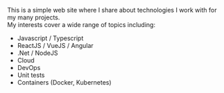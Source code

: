 This is a simple web site where I share about technologies I work with for my many projects.
\
My interests cover a wide range of topics including:
- Javascript / Typescript
- ReactJS / VueJS / Angular
- .Net / NodeJS
- Cloud
- DevOps
- Unit tests
- Containers (Docker, Kubernetes)
